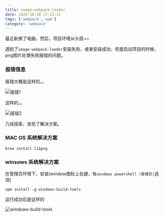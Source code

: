 ```yaml
---
title: image-webpack-loader
date: 2020-10-10 17:23:11
tags: ['webpack','npm']
category: 'webpack'
---
```


最近新换了电脑，然后，项目环境从头搭~~

遇到了`image-webpack-loader`安装失败，或者安装成功，但是启动项目的时候，png图片处理失败报错的问题。

### 报错信息

报错大概是这样的。。

![报错1](error1.png)

这样的。。

![报错2](error2.png)



几经探索，发现了解决方案。

### MAC OS 系统解决方案

```shell
brew install libpng
```

### winsows 系统解决方案

在管理员环境下，安装(window图标上右键，有`windows powershell (管理员)`选项)

```shell
npm install -g windows-build-tools
```

运行成功后是这样的

![windows-build-tools](windows-build-tools.png)

